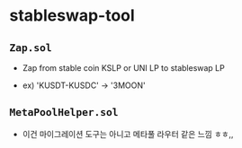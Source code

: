 # stableswap-tool

## `Zap.sol`

- Zap from stable coin KSLP or UNI LP to stableswap LP

- ex) 'KUSDT-KUSDC' -> '3MOON'

## `MetaPoolHelper.sol`

- 이건 마이그레이션 도구는 아니고 메타풀 라우터 같은 느낌 ㅎㅎ,,
